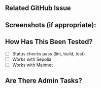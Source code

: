 ## Related GitHub Issue

<!--- Please link to the GitHub issue here. -->

## Screenshots (if appropriate):

<!--- If your pull request changes the UI, please include before/after screenshots. -->

## How Has This Been Tested?

<!--- Please describe in detail how you tested your changes. -->

- [ ] Status checks pass (lint, build, test)
- [ ] Works with Sepolia
- [ ] Works with Mainnet

## Are There Admin Tasks?

<!--- Please include any related admin tasks, like adding/changing environment variables in Vercel. -->
